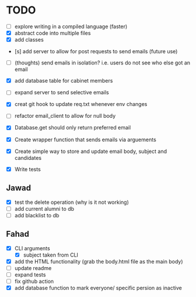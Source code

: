 # TODO
- [ ] explore writing in a compiled language (faster)
- [x] abstract code into multiple files
- [x] add classes
- [s] add server to allow for post requests to send emails (future use)
- [ ] (thoughts) send emails in isolation? i.e. users do not see who else got an email
- [x] add database table for cabinet members 
- [ ] expand server to send selective emails
- [x] creat git hook to update req.txt whenever env changes
- [ ] refactor email_client to allow for null body 
- [x] Database.get should only return preferred email
- [x] Create wrapper function that sends emails via arguements
- [x] Create simple way to store and update email body, subject and candidates 
- [x] Write tests


## Jawad
- [x] test the delete operation (why is it not working)
- [ ] add current alumni to db
- [ ] add blacklist to db 

## Fahad
- [x] CLI arguments
    - [x] subject taken from CLI 
- [x] add the HTML functionality (grab the body.html file as the main body)
- [ ] update readme
- [ ] expand tests
- [ ] fix github action
- [x] add database function to mark everyone/ specific persion as inactive